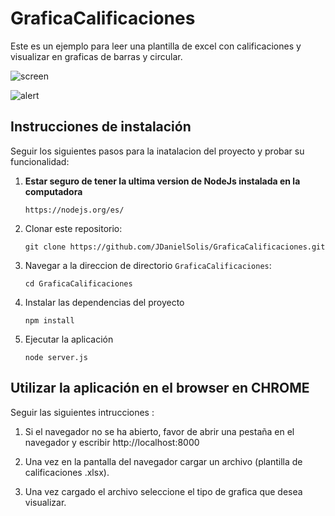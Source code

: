 # GraficaCalificaciones

Este es un ejemplo para leer una plantilla de excel con calificaciones y visualizar en graficas de barras y circular.

![screen](https://user-images.githubusercontent.com/44902537/48317559-864d8700-e5b1-11e8-81df-d8e24cc0f379.png)

![alert](https://user-images.githubusercontent.com/44902537/48428513-6a202600-e728-11e8-8bb5-3115027f1916.png)

## Instrucciones de instalación

Seguir los siguientes pasos para la inatalacion del proyecto y probar su funcionalidad:

1. **Estar seguro de tener la ultima version de NodeJs instalada en la computadora**
    ```
    https://nodejs.org/es/
    ```

1. Clonar este repositorio:
    ```
    git clone https://github.com/JDanielSolis/GraficaCalificaciones.git
    ```

1. Navegar a la direccion de directorio `GraficaCalificaciones`:
    ```
    cd GraficaCalificaciones
    ```

1. Instalar las dependencias del proyecto
    ```
    npm install
    ```
  
1. Ejecutar la aplicación
    ```
    node server.js
    ```

## Utilizar la aplicación en el browser en CHROME

Seguir las siguientes intrucciones :

1. Si el navegador no se ha abierto, favor de abrir una pestaña en el navegador y escribir http://localhost:8000 
 
1. Una vez en la pantalla del navegador cargar un archivo (plantilla de calificaciones .xlsx).
 
1. Una vez cargado el archivo seleccione el tipo de grafica que desea visualizar.
